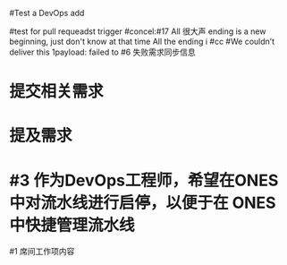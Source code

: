 #Test a DevOps add

#test for pull requeadst trigger
#concel:#17 All 很大声 ending is a new beginning, just don't know at that time All the ending i
#cc
#We couldn’t deliver this 1payload: failed to 
#6 失败需求同步信息
# 提交相关需求
# 提及需求
# #3 作为DevOps工程师，希望在ONES中对流水线进行启停，以便于在 ONES 中快捷管理流水线
#1 席间工作项内容
